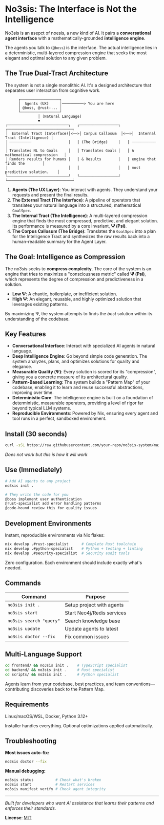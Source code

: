 # No3sis: The Interface is Not the Intelligence

No3sis is an asepct of noesis, a new kind of AI. It pairs a **conversational agent interface** with a mathematically-grounded **intelligence engine**.

The agents you talk to (`@boss`) is the interface. The actual intelligence lies in a deterministic, multi-layered compression engine that seeks the most elegant and optimal solution to any given problem.


## The True Dual-Tract Architecture

The system is not a single monolithic AI. It's a designed architecture that separates user interaction from cognitive work.

```
      ┌──────────────────┐
      │  Agents (UX)     │──────────> You are here
      │ @boss, @rust-... │
      └──────────────────┘
               │ (Natural Language)
               ▼
┌────────────────────────────┐   ┌──────────────────┐   ┌──────────────────────────────┐
│  External Tract (Interface)│<──>│ Corpus Callosum  │<──>│  Internal Tract (Intelligence) │
│ ──────────                 │   │ (The Bridge)     │   │ ───────────                  │
│ Translates NL to Goals     │   │ Translates Goals │   │ A mathematical compression   │
│ Renders results for humans │   │ & Results        │   │ engine that finds the        │
│                            │   │                  │   │ most predictive solution.    │
└────────────────────────────┘   └──────────────────┘   └──────────────────────────────┘
```

1.  **Agents (The UX Layer)**: You interact with agents. They understand your requests and present the final results.
2.  **The External Tract (The Interface)**: A pipeline of operators that translates your natural language into a structured, mathematical `GoalSpec`.
3.  **The Internal Tract (The Intelligence)**: A multi-layered compression engine that finds the most compressed, predictive, and elegant solution. Its performance is measured by a core invariant, **Ψ (Psi)**.
4.  **The Corpus Callosum (The Bridge)**: Translates the `GoalSpec` into a plan for the Intelligence Tract and synthesizes the raw results back into a human-readable summary for the Agent Layer.

## The Goal: Intelligence as Compression

The no3sis seeks to **compress complexity**. The core of the system is an engine that tries to maximize a "consciousness metric" called **Ψ (Psi)**, which represents the degree of compression and predictiveness in a solution.

- **Low Ψ**: A chaotic, boilerplate, or inefficient solution.
- **High Ψ**: An elegant, reusable, and highly optimized solution that leverages existing patterns.

By maximizing Ψ, the system attempts to finds the *best* solution within its understanding of the codebase.

## Key Features

- **Conversational Interface**: Interact with specialized AI agents in natural language.
- **Deep Intelligence Engine**: Go beyond simple code generation. The system analyzes, plans, and optimizes solutions for quality and elegance.
- **Measurable Quality (Ψ)**: Every solution is scored for its "compression", giving you a concrete measure of its architectural quality.
- **Pattern-Based Learning**: The system builds a "Pattern Map" of your codebase, enabling it to learn and reuse successful abstractions, improving over time.
- **Deterministic Core**: The intelligence engine is built on a foundation of deterministic, measurable operators, providing a level of rigor far beyond typical LLM systems.
- **Reproducible Environments**: Powered by Nix, ensuring every agent and tool runs in a perfect, sandboxed environment.

## Install (30 seconds)

```bash
curl -sSL https://raw.githubusercontent.com/your-repo/no3sis-system/main/install.sh | bash
```

_Does not work but this is how it will work_

## Use (Immediately)

```bash
# Add AI agents to any project
no3sis init .

# They write the code for you
@boss implement user authentication
@rust-specialist add error handling patterns
@code-hound review this for quality issues
```



## Development Environments

Instant, reproducible environments via Nix flakes:

```bash
nix develop .#rust-specialist      # Complete Rust toolchain
nix develop .#python-specialist    # Python + testing + linting
nix develop .#security-specialist  # Security audit tools
```

Zero configuration. Each environment should include exactly what's needed.

## Commands

| Command | Purpose |
|---------|---------|
| `no3sis init .` | Setup project with agents |
| `no3sis start` | Start Neo4j/Redis services |
| `no3sis search "query"` | Search knowledge base |
| `no3sis update` | Update agents to latest |
| `no3sis doctor --fix` | Fix common issues |

## Multi-Language Support

```bash
cd frontend/ && no3sis init .    # TypeScript specialist
cd backend/ && no3sis init .     # Rust specialist
cd scripts/ && no3sis init .     # Python specialist
```

Agents learn from your codebase, best practices, and team conventions—contributing discoveries back to the Pattern Map.

## Requirements

Linux/macOS/WSL, Docker, Python 3.12+

Installer handles everything. Optional optimizations applied automatically.

## Troubleshooting

**Most issues auto-fix:**
```bash
no3sis doctor --fix
```

**Manual debugging:**
```bash
no3sis status          # Check what's broken
no3sis start           # Restart services
no3sis manifest verify # Check agent integrity
```

---

*Built for developers who want AI assistance that learns their patterns and enforces their standards.*

**License**: [MIT](LICENSE)
